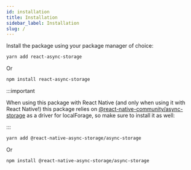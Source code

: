 ```yaml
---
id: installation
title: Installation
sidebar_label: Installation
slug: /
---
```


Install the package using your package manager of choice:

```sh
yarn add react-async-storage
```

Or

```sh
npm install react-async-storage
```

:::important

When using this package with React Native (and only when using it with React Native!) this package relies on [@react-native-community/async-storage](https://www.npmjs.com/package/@react-native-async-storage/async-storage) as a driver for localForage, so make sure to install it as well:

:::

```sh
yarn add @react-native-async-storage/async-storage
```

Or

```sh
npm install @react-native-async-storage/async-storage
```
